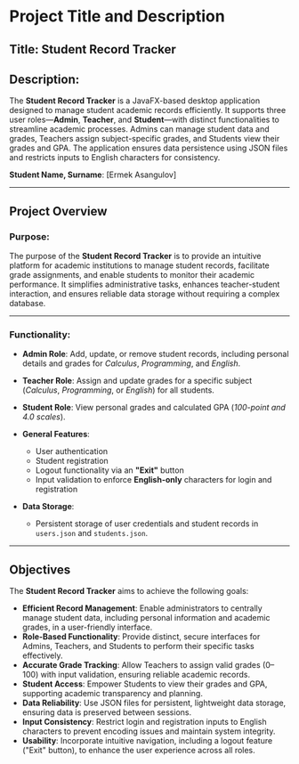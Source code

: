 # Project Title and Description

## Title: Student Record Tracker

## Description:

The **Student Record Tracker** is a JavaFX-based desktop application designed to manage student academic records efficiently. It supports three user roles—**Admin**, **Teacher**, and **Student**—with distinct functionalities to streamline academic processes. Admins can manage student data and grades, Teachers assign subject-specific grades, and Students view their grades and GPA. The application ensures data persistence using JSON files and restricts inputs to English characters for consistency.

**Student Name, Surname**: [Ermek Asangulov]

---

## Project Overview

### Purpose:

The purpose of the **Student Record Tracker** is to provide an intuitive platform for academic institutions to manage student records, facilitate grade assignments, and enable students to monitor their academic performance. It simplifies administrative tasks, enhances teacher-student interaction, and ensures reliable data storage without requiring a complex database.

---

### Functionality:

- **Admin Role**: Add, update, or remove student records, including personal details and grades for *Calculus*, *Programming*, and *English*.
- **Teacher Role**: Assign and update grades for a specific subject (*Calculus*, *Programming*, or *English*) for all students.
- **Student Role**: View personal grades and calculated GPA (*100-point and 4.0 scales*).
- **General Features**:
  - User authentication
  - Student registration
  - Logout functionality via an **"Exit"** button
  - Input validation to enforce **English-only** characters for login and registration

- **Data Storage**:
  - Persistent storage of user credentials and student records in `users.json` and `students.json`.

---

## Objectives

The **Student Record Tracker** aims to achieve the following goals:

- **Efficient Record Management**: Enable administrators to centrally manage student data, including personal information and academic grades, in a user-friendly interface.
- **Role-Based Functionality**: Provide distinct, secure interfaces for Admins, Teachers, and Students to perform their specific tasks effectively.
- **Accurate Grade Tracking**: Allow Teachers to assign valid grades (0–100) with input validation, ensuring reliable academic records.
- **Student Access**: Empower Students to view their grades and GPA, supporting academic transparency and planning.
- **Data Reliability**: Use JSON files for persistent, lightweight data storage, ensuring data is preserved between sessions.
- **Input Consistency**: Restrict login and registration inputs to English characters to prevent encoding issues and maintain system integrity.
- **Usability**: Incorporate intuitive navigation, including a logout feature ("Exit" button), to enhance the user experience across all roles.
